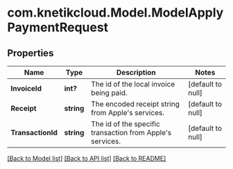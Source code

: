# com.knetikcloud.Model.ModelApplyPaymentRequest
## Properties

Name | Type | Description | Notes
------------ | ------------- | ------------- | -------------
**InvoiceId** | **int?** | The id of the local invoice being paid. | [default to null]
**Receipt** | **string** | The encoded receipt string from Apple&#39;s services. | [default to null]
**TransactionId** | **string** | The id of the specific transaction from Apple&#39;s services. | [default to null]

[[Back to Model list]](../README.md#documentation-for-models) [[Back to API list]](../README.md#documentation-for-api-endpoints) [[Back to README]](../README.md)

